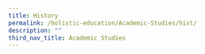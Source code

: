```yaml
---
title: History
permalink: /holistic-education/Academic-Studies/hist/
description: ""
third_nav_title: Academic Studies
---
```

